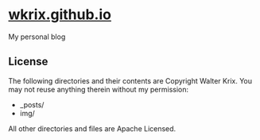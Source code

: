 [wkrix.github.io](http://wkrix.github.io)
=================

My personal blog

## License

The following directories and their contents are Copyright Walter Krix.
You may not reuse anything therein without my permission:

* _posts/
* img/

All other directories and files are Apache Licensed.
